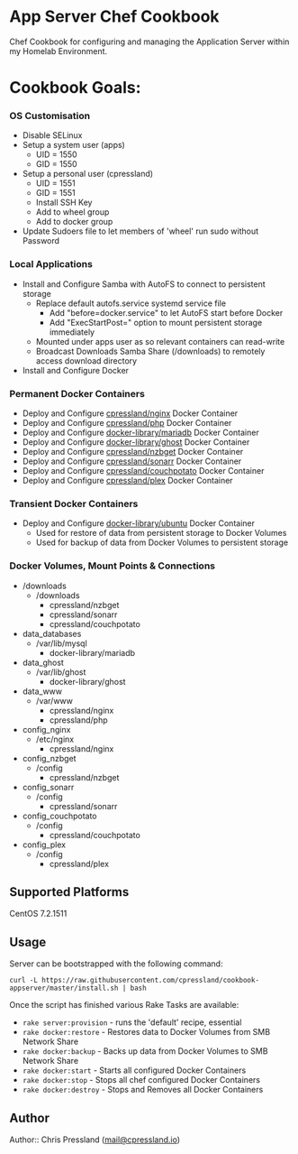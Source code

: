 # App Server Chef Cookbook

Chef Cookbook for configuring and managing the Application Server within my Homelab Environment.

# Cookbook Goals:

### OS Customisation
* Disable SELinux
* Setup a system user (apps)
  - UID = 1550
  - GID = 1550
* Setup a personal user (cpressland)
  - UID = 1551
  - GID = 1551
  - Install SSH Key
  - Add to wheel group
  - Add to docker group
* Update Sudoers file to let members of 'wheel' run sudo without Password


### Local Applications
* Install and Configure Samba with AutoFS to connect to persistent storage
  - Replace default autofs.service systemd service file
    * Add "before=docker.service" to let AutoFS start before Docker
    * Add "ExecStartPost=" option to mount persistent storage immediately
  - Mounted under apps user as so relevant containers can read-write
  - Broadcast Downloads Samba Share (/downloads) to remotely access download directory
* Install and Configure Docker

### Permanent Docker Containers
* Deploy and Configure [cpressland/nginx](https://hub.docker.com/r/cpressland/nginx/) Docker Container
* Deploy and Configure [cpressland/php](https://hub.docker.com/r/cpressland/php/) Docker Container
* Deploy and Configure [docker-library/mariadb](https://hub.docker.com/_/mariadb/) Docker Container
* Deploy and Configure [docker-library/ghost](https://hub.docker.com/_/ghost/) Docker Container
* Deploy and Configure [cpressland/nzbget](https://hub.docker.com/r/cpressland/nzbget/) Docker Container
* Deploy and Configure [cpressland/sonarr](https://hub.docker.com/r/cpressland/sonarr/) Docker Container
* Deploy and Configure [cpressland/couchpotato](https://hub.docker.com/r/cpressland/couchpotato/) Docker Container
* Deploy and Configure [cpressland/plex](https://hub.docker.com/r/cpressland/plex/) Docker Container

### Transient Docker Containers
* Deploy and Configure [docker-library/ubuntu](https://hub.docker.com/_/ubuntu/) Docker Container
  - Used for restore of data from persistent storage to Docker Volumes
  - Used for backup of data from Docker Volumes to persistent storage

### Docker Volumes, Mount Points & Connections
* /downloads
  * /downloads
    * cpressland/nzbget
    * cpressland/sonarr
    * cpressland/couchpotato
* data_databases
  * /var/lib/mysql
    * docker-library/mariadb
* data_ghost
  * /var/lib/ghost
    * docker-library/ghost
* data_www
  * /var/www
    * cpressland/nginx
    * cpressland/php
* config_nginx
  * /etc/nginx
    * cpressland/nginx
* config_nzbget
  * /config
    * cpressland/nzbget
* config_sonarr
  * /config
    * cpressland/sonarr
* config_couchpotato
  * /config
    * cpressland/couchpotato
* config_plex
  * /config
    * cpressland/plex

## Supported Platforms

CentOS 7.2.1511

## Usage

Server can be bootstrapped with the following command:

```
curl -L https://raw.githubusercontent.com/cpressland/cookbook-appserver/master/install.sh | bash
```

Once the script has finished various Rake Tasks are available:

* `rake server:provision` - runs the 'default' recipe, essential
* `rake docker:restore` - Restores data to Docker Volumes from SMB Network Share
* `rake docker:backup` - Backs up data from Docker Volumes to SMB Network Share
* `rake docker:start` - Starts all configured Docker Containers
* `rake docker:stop` - Stops all chef configured Docker Containers
* `rake docker:destroy` - Stops and Removes all Docker Containers

## Author

Author:: Chris Pressland (mail@cpressland.io)
